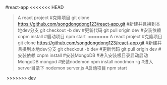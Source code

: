 #react-app
<<<<<<< HEAD
> A react project
#克隆项目
>git clone https://github.com/songdongdong123/react-app.git
#新建并且换到本地dev分支
>git checkout -b dev
#更新代码
>git pull origin dev
#安装依赖
>cnpm install
#启动项目
>npm start
<img src="static/img/login.png" alt=""><img src="static/img/register.png" alt="">
=======
 A react project
#克隆项目
git clone https://github.com/songdongdong123/react-app.git
#新建并且换到本地dev分支
git checkout -b dev
#更新代码
git pull origin dev
#安装依赖
cnpm install
#安装MongoDB
#进入安装根目录启动启动MongoDB
mongod
#安装nodemon
npm install nondmon -g
#进入server目录下
nodemon server.js
#启动项目
npm start
<img src="static/img/login.png" alt=""><img src="static/img/register.png" alt="">
<img src="static/img/bossinfo.png" alt=""><img src="static/img/geniusinfo.png" alt="">
<img src="static/img/list.png" alt="">
>>>>>>> dev

